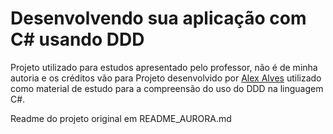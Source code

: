# Desenvolvendo sua aplicação com C# usando DDD



Projeto utilizado para estudos apresentado pelo professor, não é de minha autoria e os créditos vão para Projeto desenvolvido por [Alex Alves](https://github.com/alexalvess/aurora-api-project) utilizado como material de estudo para a compreensão do uso do DDD na linguagem C#.

Readme do projeto original em README_AURORA.md